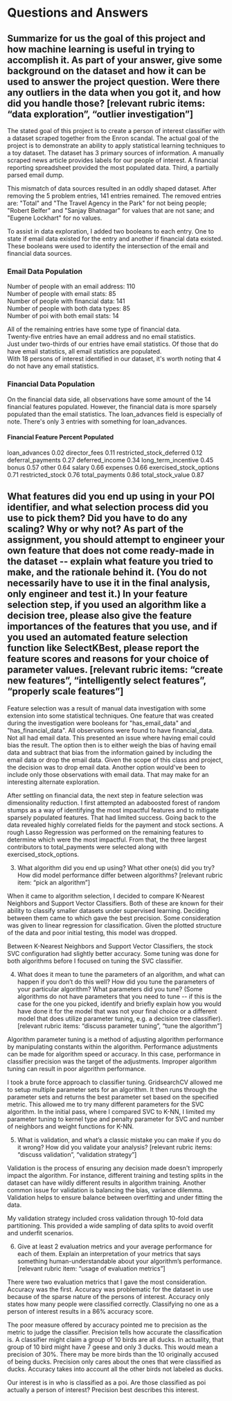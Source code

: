 # Questions and Answers

## Summarize for us the goal of this project and how machine learning is useful in trying to accomplish it. As part of your answer, give some background on the dataset and how it can be used to answer the project question. Were there any outliers in the data when you got it, and how did you handle those?  [relevant rubric items: “data exploration”, “outlier investigation”]

The stated goal of this project is to create a person of interest classifier with a dataset scraped together from the Enron scandal. The actual goal of the project is to demonstrate an ability to apply statistical learning techniques to a toy dataset. The dataset has 3 primary sources of information. A manually scraped news article provides labels for our people of interest. A financial reporting spreadsheet provided the most populated data. Third, a partially parsed email dump.  

This mismatch of data sources resulted in an oddly shaped dataset. After removing the 5 problem entries, 141 entries remained. The removed entries are: "Total" and "The Travel Agency in the Park" for not being people; "Robert Belfer" and "Sanjay Bhatnagar" for values that are not sane; and "Eugene Lockhart" for no values.

To assist in data exploration, I added two booleans to each entry. One to state if email data existed for the entry and another if financial data existed. These booleans were used to identify the intersection of the email and financial data sources.

### Email Data Population

Number of people with an email address: 110  
Number of people with email stats: 85  
Number of people with financial data: 141  
Number of people with both data types: 85  
Number of poi with both email stats: 14  

All of the remaining entries have some type of financial data.  
Twenty-five entries have an email address and no email statistics.  
Just under two-thirds of our entries have email statistics. Of those that do have email statistics, all email statistics are populated.  
With 18 persons of interest identified in our dataset, it's worth noting that 4 do not have any email statistics.

### Financial Data Population

On the financial data side, all observations have some amount of the 14 financial features populated. However, the financial data is more sparsely populated than the email statistics. The loan_advances field is especially of note. There's only 3 entries with something for loan_advances.  

#### Financial Feature Percent Populated

loan_advances               0.02
director_fees               0.11
restricted_stock_deferred   0.12
deferral_payments           0.27
deferred_income             0.34
long_term_incentive         0.45
bonus                       0.57
other                       0.64
salary                      0.66
expenses                    0.66
exercised_stock_options     0.71
restricted_stock            0.76
total_payments              0.86
total_stock_value           0.87

## What features did you end up using in your POI identifier, and what selection process did you use to pick them? Did you have to do any scaling? Why or why not? As part of the assignment, you should attempt to engineer your own feature that does not come ready-made in the dataset -- explain what feature you tried to make, and the rationale behind it. (You do not necessarily have to use it in the final analysis, only engineer and test it.) In your feature selection step, if you used an algorithm like a decision tree, please also give the feature importances of the features that you use, and if you used an automated feature selection function like SelectKBest, please report the feature scores and reasons for your choice of parameter values.  [relevant rubric items: “create new features”, “intelligently select features”, “properly scale features”]

Feature selection was a result of manual data investigation with some extension into some statistical techniques. One feature that was created during the investigation were booleans for "has_email_data" and "has_financial_data". All observations were found to have financial_data. Not all had email data. This presented an issue where having email could bias the result. The option then is to either weigh the bias of having email data and subtract that bias from the information gained by including the email data or drop the email data. Given the scope of this class and project, the decision was to drop email data. Another option would've been to include only those observations with email data. That may make for an interesting alternate exploration.  

After settling on financial data, the next step in feature selection was dimensionality reduction. I first attempted an adaboosted forest of random stumps as a way of identifying the most impactful features and to mitigate sparsely populated features. That had limited success. Going back to the data revealed highly correlated fields for the payment and stock sections. A rough Lasso Regression was performed on the remaining features to determine which were the most impactful. From that, the three largest contributors to total_payments were selected along with exercised_stock_options.  

3. What algorithm did you end up using? What other one(s) did you try? How did model performance differ between algorithms?  [relevant rubric item: “pick an algorithm”]

When it came to algorithm selection, I decided to compare K-Nearest Neighbors and Support Vector Classifiers. Both of these are known for their ability to classify smaller datasets under supervised learning. Deciding between them came to which gave the best precision. Some consideration was given to linear regression for classification. Given the plotted structure of the data and poor initial testing, this model was dropped.  

Between K-Nearest Neighbors and Support Vector Classifiers, the stock SVC configuration had slightly better accuracy. Some tuning was done for both algorithms before I focused on tuning the SVC classifier.  

4. What does it mean to tune the parameters of an algorithm, and what can happen if you don’t do this well?  How did you tune the parameters of your particular algorithm? What parameters did you tune? (Some algorithms do not have parameters that you need to tune -- if this is the case for the one you picked, identify and briefly explain how you would have done it for the model that was not your final choice or a different model that does utilize parameter tuning, e.g. a decision tree classifier).  [relevant rubric items: “discuss parameter tuning”, “tune the algorithm”]

Algorithm parameter tuning is a method of adjusting algorithm performance by manipulating constants within the algorithm. Performance adjustments can be made for algorithm speed or accuracy. In this case, performance in classifier precision was the target of the adjustments. Improper algorithm tuning can result in poor algorithm performance.  

I took a brute force approach to classifier tuning. GridsearchCV allowed me to setup multiple parameter sets for an algorithm. It then runs through the parameter sets and returns the best parameter set based on the specified metric. This allowed me to try many different parameters for the SVC algorithm. In the initial pass, where I compared SVC to K-NN, I limited my parameter tuning to kernel type and penalty parameter for SVC and number of neighbors and weight functions for K-NN.  

5. What is validation, and what’s a classic mistake you can make if you do it wrong? How did you validate your analysis?  [relevant rubric items: “discuss validation”, “validation strategy”]

Validation is the process of ensuring any decision made doesn't improperly impact the algorithm. For instance, different training and testing splits in the dataset can have wildly different results in algorithm training. Another common issue for validation is balancing the bias, variance dilemma. Validation helps to ensure balance between overfitting and under fitting the data.  

My validation strategy included cross validation through 10-fold data partitioning. This provided a wide sampling of data splits to avoid overfit and underfit scenarios.  

6. Give at least 2 evaluation metrics and your average performance for each of them.  Explain an interpretation of your metrics that says something human-understandable about your algorithm’s performance. [relevant rubric item: “usage of evaluation metrics”]

There were two evaluation metrics that I gave the most consideration. Accuracy was the first. Accuracy was problematic for the dataset in use because of the sparse nature of the persons of interest. Accuracy only states how many people were classified correctly. Classifying no one as a person of interest results in a 86% accuracy score.  

The poor measure offered by accuracy pointed me to precision as the metric to judge the classifier. Precision tells how accurate the classification is. A classifier might claim a group of 10 birds are all ducks. In actuality, that group of 10 bird might have 7 geese and only 3 ducks. This would mean a precision of 30%. There may be more birds than the 10 originally accused of being ducks. Precision only cares about the ones that were classified as ducks. Accuracy takes into account all the other birds not labeled as ducks.

Our interest is in who is classified as a poi. Are those classified as poi actually a person of interest? Precision best describes this interest.
